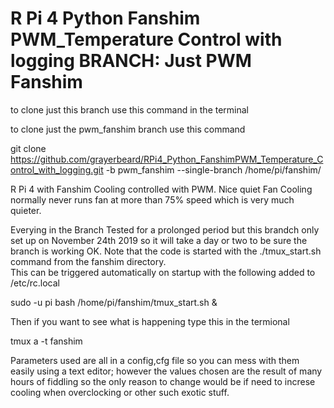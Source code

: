 # R Pi 4 Python Fanshim PWM_Temperature Control with logging  BRANCH: Just PWM Fanshim

to clone just this branch use this command in the terminal

to clone just the pwm_fanshim branch use this command

 git clone https://github.com/grayerbeard/RPi4_Python_FanshimPWM_Temperature_Control_with_logging.git -b pwm_fanshim --single-branch /home/pi/fanshim/


R Pi 4 with Fanshim Cooling controlled with PWM.  Nice quiet Fan Cooling normally never runs fan at more than 75% speed which is very much quieter.

Everying in the Branch Tested for a prolonged period but this brandch only set up on November 24th 2019 so it will take a day or two to be sure the branch is working OK.
Note that the code is started with the ./tmux_start.sh command from the fanshim directory.   
This can be triggered automatically on startup with the following added to  /etc/rc.local

sudo -u pi bash /home/pi/fanshim/tmux_start.sh &

Then if you want to see what is happening type this in the termional

tmux a -t fanshim

Parameters used are all in a config,cfg file so you can mess with them easily using a text editor; however the values chosen are the result of many hours of fiddling so the only reason to change would be if need to increse cooling when overclocking or other such exotic stuff.
